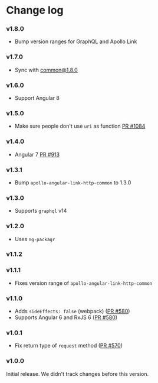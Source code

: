 # Change log

### v1.8.0

- Bump version ranges for GraphQL and Apollo Link

### v1.7.0

- Sync with common@1.8.0

### v1.6.0

- Support Angular 8

### v1.5.0

- Make sure people don't use `uri` as function [PR #1084](https://github.com/kamilkisiela/apollo-angular/pull/1084)

### v1.4.0

- Angular 7 [PR #913](https://github.com/kamilkisiela/apollo-angular/pull/913)

### v1.3.1

- Bump `apollo-angular-link-http-common` to 1.3.0

### v1.3.0

- Supports `graphql` v14

### v1.2.0

- Uses `ng-packagr`

### v1.1.2

### v1.1.1

- Fixes version range of `apollo-angular-link-http-common`

### v1.1.0

- Adds `sideEffects: false` (webpack) ([PR #580](https://github.com/kamilkisiela/apollo-angular/pull/580))
- Supports Angular 6 and RxJS 6 ([PR #580](https://github.com/kamilkisiela/apollo-angular/pull/580))

### v1.0.1

- Fix return type of `request` method ([PR #570](https://github.com/kamilkisiela/apollo-angular/pull/570))

### v1.0.0

Initial release. We didn't track changes before this version.
